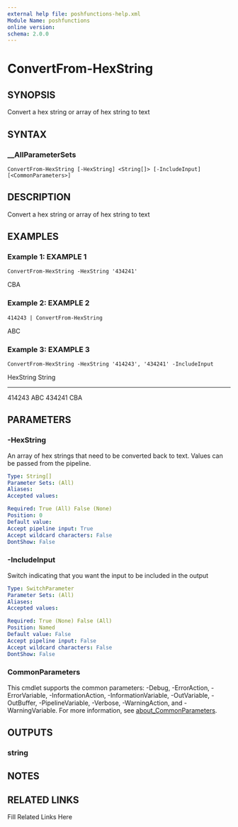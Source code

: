 ```yaml
---
external help file: poshfunctions-help.xml
Module Name: poshfunctions
online version: 
schema: 2.0.0
---
```


# ConvertFrom-HexString

## SYNOPSIS

Convert a hex string or array of hex string to text

## SYNTAX

### __AllParameterSets

```
ConvertFrom-HexString [-HexString] <String[]> [-IncludeInput] [<CommonParameters>]
```

## DESCRIPTION

Convert a hex string or array of hex string to text


## EXAMPLES

### Example 1: EXAMPLE 1

```
ConvertFrom-HexString -HexString '434241'
```

CBA





### Example 2: EXAMPLE 2

```
414243 | ConvertFrom-HexString
```

ABC





### Example 3: EXAMPLE 3

```
ConvertFrom-HexString -HexString '414243', '434241' -IncludeInput
```

HexString String
--------- ------
414243    ABC
434241    CBA






## PARAMETERS

### -HexString

An array of hex strings that need to be converted back to text.
Values can be passed from the pipeline.

```yaml
Type: String[]
Parameter Sets: (All)
Aliases: 
Accepted values: 

Required: True (All) False (None)
Position: 0
Default value: 
Accept pipeline input: True
Accept wildcard characters: False
DontShow: False
```

### -IncludeInput

Switch indicating that you want the input to be included in the output

```yaml
Type: SwitchParameter
Parameter Sets: (All)
Aliases: 
Accepted values: 

Required: True (None) False (All)
Position: Named
Default value: False
Accept pipeline input: False
Accept wildcard characters: False
DontShow: False
```


### CommonParameters

This cmdlet supports the common parameters: -Debug, -ErrorAction, -ErrorVariable, -InformationAction, -InformationVariable, -OutVariable, -OutBuffer, -PipelineVariable, -Verbose, -WarningAction, and -WarningVariable. For more information, see [about_CommonParameters](http://go.microsoft.com/fwlink/?LinkID=113216).

## OUTPUTS

### string



## NOTES



## RELATED LINKS

Fill Related Links Here


